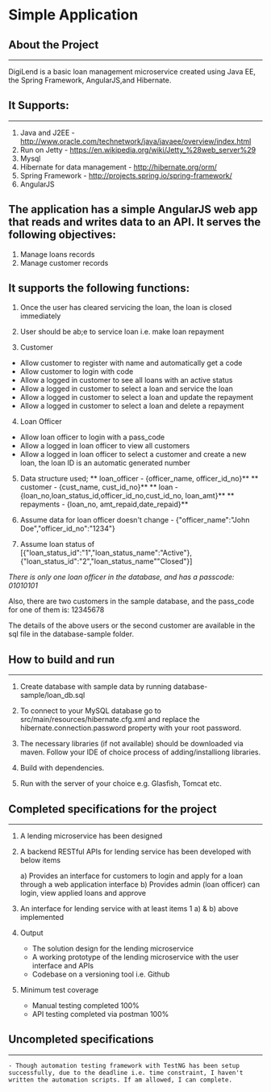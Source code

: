 # Simple  Application

## About the Project
--------------------
DigiLend is a basic loan management microservice created using Java EE, the Spring Framework, AngularJS,and Hibernate.

## It Supports:
---------------
1. Java and J2EE - http://www.oracle.com/technetwork/java/javaee/overview/index.html
2. Run on Jetty - https://en.wikipedia.org/wiki/Jetty_%28web_server%29
3. Mysql
4. Hibernate for data management - http://hibernate.org/orm/
5. Spring Framework - http://projects.spring.io/spring-framework/
6. AngularJS

## The application has a simple AngularJS web app that reads and writes data to an API. It serves the following objectives:

1. Manage loans records
2. Manage customer records

## It supports the following functions:

1. Once the user has cleared servicing the loan, the loan is closed immediately

2. User should be ab;e to service loan i.e. make loan repayment

3. Customer

- Allow customer to register with name and automatically get a code
- Allow customer to login with code
- Allow a logged in customer to see all loans with an active status
- Allow a logged in customer to select a loan and service the loan
- Allow a logged in customer to select a loan and update the repayment
- Allow a logged in customer to select a loan and delete a repayment

4. Loan Officer

- Allow loan officer to login with a pass_code
- Allow a logged in loan officer to view all customers
- Allow a logged in loan officer to select a customer and create a new loan, the loan ID is an automatic generated number

5. Data structure used;
	** loan_officer - {officer_name, officer_id_no}**
	** customer - {cust_name, cust_id_no}**
	** loan - {loan_no,loan_status_id,officer_id_no,cust_id_no, loan_amt}**
	** repayments - {loan_no, amt_repaid,date_repaid}**

6. Assume data for loan officer doesn't change - {"officer_name":"John Doe","officer_id_no":"1234"}

7. Assume loan status of [{"loan_status_id":"1","loan_status_name":"Active"},{"loan_status_id":"2","loan_status_name""Closed"}]  


*There is only one loan officer in the database, and has a passcode: 01010101*

Also, there are two customers in the sample database, and the pass_code for one of them is: 12345678

The details of the above users or the second customer are available in the sql file in the
database-sample folder.


## How to build and run
-----------------------
1. Create database with sample data by running database-sample/loan_db.sql

2. To connect to your MySQL database go to src/main/resources/hibernate.cfg.xml and replace
the hibernate.connection.password property with your root password.

3. The necessary libraries (if not available) should be downloaded via maven. Follow your IDE of choice process of adding/installiong libraries.

4. Build with dependencies.

5. Run with the server of your choice e.g. Glasfish, Tomcat etc. 

## Completed specifications for the project
-------------------------------------------

1.	A lending microservice has been designed

2.	A backend RESTful APIs for lending service has been developed with below items 

	a) Provides an interface for customers to login and apply for a loan through a web application interface
	b) Provides admin (loan officer) can login, view applied loans and approve

3.	An interface for lending service with at least items 1 a) & b) above implemented

4.	Output
	- The solution design for the lending microservice
	- A working prototype of the lending microservice with the user interface and APIs
	- Codebase on a versioning tool i.e. Github

5. Minimum test coverage

	- Manual testing completed 100%
	- API testing completed via postman 100%

## Uncompleted specifications
-----------------------------

	- Though automation testing framework with TestNG has been setup successfully, due to the deadline i.e. time constraint, I haven't written the automation scripts. If am allowed, I can complete.

